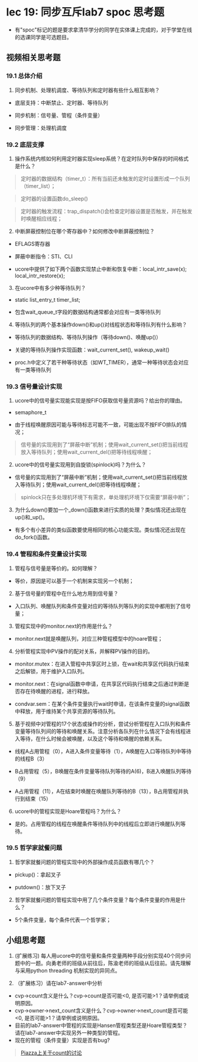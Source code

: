 # lec 19: 同步互斥lab7 spoc 思考题

- 有"spoc"标记的题是要求拿清华学分的同学在实体课上完成的，对于学堂在线的选课同学是可选题目。

## 视频相关思考题

### 19.1 总体介绍

1. 同步机制、处理机调度、等待队列和定时器有些什么相互影响？

  + 底层支持：中断禁止、定时器、等待队列
 
  + 同步机制：信号量、管程（条件变量）

  + 同步管理：处理机调度

### 19.2 底层支撑

1. 操作系统内核如何利用定时器实现sleep系统？在定时队列中保存的时间格式是什么？

 > 定时器的数据结构（timer_t）：所有当前还未触发的定时设置形成一个队列（timer_list）；

 > 定时器的设置函数do_sleep()
 
 > 定时器的触发流程：trap_dispatch()会检查定时器设置是否触发，并在触发时唤醒相应线程；

2. 中断屏蔽控制位在哪个寄存器中？如何修改中断屏蔽控制位？

  + EFLAGS寄存器

  + 屏蔽中断指令：STI、CLI

  + ucore中提供了如下两个函数实现禁止中断和恢复中断：local_intr_save(x); local_intr_restore(x);

3. 在ucore中有多少种等待队列？

  + static list_entry_t timer_list;

  + 包含wait_queue_t字段的数据结构通常都会对应有一类等待队列

4. 等待队列的两个基本操作down()和up()对线程状态和等待队列有什么影响？

  + 等待队列的数据结构、等待队列操作（等待down()、唤醒up()）

  + 关键的等待队列操作实现函数：wait_current_set(), wakeup_wait()

  + proc.h中定义了若干种等待状态（如WT_TIMER），通常一种等待状态会对应有一类等待队列

### 19.3 信号量设计实现

1. ucore中的信号量实现能实现是按FIFO获取信号量资源吗？给出你的理由。

  + semaphore_t

  + 由于线程唤醒原因可能与等待标志可能不一致，可能出现不按FIFO排队的情况；

 > 信号量的实现用到了“屏蔽中断”机制；使用wait_current_set()把当前线程放入等待队列；使用wait_current_del()把等待线程唤醒；

2. ucore中的信号量实现用到自旋锁(spinlock)吗？为什么？

  + 信号量的实现用到了“屏蔽中断”机制；使用wait_current_set()把当前线程放入等待队列；使用wait_current_del()把等待线程唤醒；

 > spinlock只在多处理机环境下有需求，单处理机环境下仅需要“屏蔽中断”；

3. 为什么down()要加一个_down()函数来进行实质的处理？类似情况还出现在up()和_up()。

  + 有多个有小差异的类似函数要使用相同的核心功能实现。类似情况还出现在do_fork()函数。

### 19.4 管程和条件变量设计实现

1. 管程与信号量是等价的。如何理解？

  + 等价，原因是可以基于一个机制来实现另一个机制；

2. 基于信号量的管程中在什么地方用到信号量？

  + 入口队列、唤醒队列和条件变量对应的等待队列等队列的实现中都用到了信号量；

3. 管程实现中的monitor.next的作用是什么？

  + monitor.next就是唤醒队列，对应三种管程模型中的hoare管程；

4. 分析管程实现中PV操作的配对关系，并解释PV操作的目的。

  + monitor.mutex：在进入管程中共享区时上锁，在wait和共享区代码执行结束之后解锁，用于维护入口队列。

  + monitor.next：在signal函数中申请，在共享区代码执行结束之后通过判断是否存在待唤醒的进程，进行释放。

  + condvar.sem：在某个条件变量执行wait时申请，在该条件变量的signal函数中释放，用于维持某个共享资源的等待队列。

5. 基于视频中对管程的17个状态或操作的分析，尝试分析管程在入口队列和条件变量等待队列间的等待和唤醒关系。注意分析各队列在什么情况下会有线程进入等待，在什么时候会被唤醒，以及这个等待和唤醒的依赖关系。

  + 线程A占用管程（0），A进入条件变量等待（1），A唤醒在入口等待队列中等待的线程B（3）

  + B占用管程（5），B唤醒在条件变量等待队列等待的A(6)，B进入唤醒队列等待（9）

  + A占用管程（11），A在结束时唤醒在唤醒队列等待的B（13），B占用管程并执行到结束（15）

6. ucore中的管程实现是Hoare管程吗？为什么？

  + 是的。占用管程的线程在唤醒条件等待队列中的线程后立即进行唤醒队列等待。

### 19.5 哲学家就餐问题

1. 哲学家就餐问题的管程实现中的外部操作成员函数有哪几个？

  + pickup()：拿起叉子

  + putdown()：放下叉子

2. 哲学家就餐问题的管程实现中用了几个条件变量？每个条件变量的作用是什么？

  + 5个条件变量，每个条件代表一个哲学家；
 
## 小组思考题

1. (扩展练习) 每人用ucore中的信号量和条件变量两种手段分别实现40个同步问题中的一题。向勇老师的班级从前往后，陈渝老师的班级从后往前。请先理解与采用python threading 机制实现的异同点。

2. （扩展练习）请在lab7-answer中分析
  -  cvp->count含义是什么？cvp->count是否可能<0, 是否可能>1？请举例或说明原因。
  -  cvp->owner->next_count含义是什么？cvp->owner->next_count是否可能<0, 是否可能>1？请举例或说明原因。
  -  目前的lab7-answer中管程的实现是Hansen管程类型还是Hoare管程类型？请在lab7-answer中实现另外一种类型的管程。
  -  现在的管程（条件变量）实现是否有bug?

 > [Piazza上关于count的讨论](https://piazza.com/class/i5j09fnsl7k5x0?cid=866)
 
